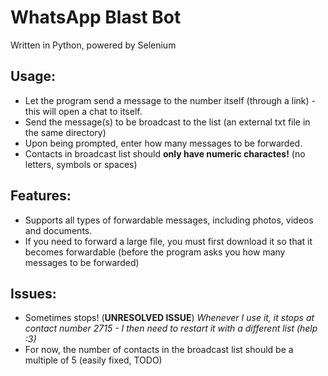 # WhatsApp Blast Bot
Written in Python, powered by Selenium

## Usage:
- Let the program send a message to the number itself (through a link) - this will open a chat to itself.
- Send the message(s) to be broadcast to the list (an external txt file in the same directory)
- Upon being prompted, enter how many messages to be forwarded.
- Contacts in broadcast list should **only have numeric charactes!** (no letters, symbols or spaces)

## Features:
- Supports all types of forwardable messages, including photos, videos and documents.
- If you need to forward a large file, you must first download it so that it becomes forwardable (before the program asks you how many messages to be forwarded)

## Issues:
- Sometimes stops! (**UNRESOLVED ISSUE**) 
*Whenever I use it, it stops at contact number 2715 - I then need to restart it with a different list (help :3)*
- For now, the number of contacts in the broadcast list should be a multiple of 5 (easily fixed, TODO)